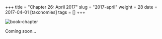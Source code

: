 +++
title = "Chapter 26: April 2017"
slug = "2017-april"
weight = 28
date = 2017-04-01
[taxonomies]
tags = []
+++

![book-chapter](/images/book/oeur/26.jpg)

Coming soon...